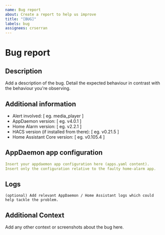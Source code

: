 ```yaml
---
name: Bug report
about: Create a report to help us improve
title: "[BUG]"
labels: bug
assignees: crserran
---
```


<!-- Make sure to read the Docs before opening an issue. https://crserran.github.io/home-alarm/ -->

# Bug report

## Description

Add a description of the bug. Detail the expected behaviour in contrast with the behaviour you're observing.

## Additional information

- Alert involved: [ eg. media_player ]
- AppDaemon version: [ eg. v4.0.1 ]
- Home Alarm version: [ eg. v2.2.1 ]
- HACS version (if installed from there): [ eg. v0.21.5 ]
- Home Assistant Core version: [ eg. v0.105.4 ]

## AppDaemon app configuration

```yaml
Insert your appdaemon app configuration here (apps.yaml content).
Insert only the configuration relative to the faulty home-alarm app.
```

## Logs

```text
(optional) Add relevant AppDaemon / Home Assistant logs which could help tackle the problem.
```

## Additional Context

Add any other context or screenshots about the bug here.
